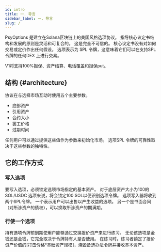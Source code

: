 ```yaml
---
id: intro
title: 一. 导言
sidebar_label: 一. 导言
slug: /
---
```


PsyOptions 是建立在Solana区块链上的美国风格选项协议。 指导核心议定书结构和发展的原则是灵活和可复合的。 这是完全不可信的。 核心议定书没有对如何交易或定价作出任何假设。 选项表示为 SPL 令牌，这意味着它们可以在支持SPL 令牌的任何DEX 上进行交易。

V1将支持100%担保、资产结算、电话覆盖和担保put。

## 结构 {#architecture}

协议在与选择市场互动时使用五个主要参数。

- 底部资产
- 引用资产
- 合约大小
- 罢工价格
- 过期时间

任何用户可以通过提供这些值作为参数来初始化市场。 选项SPL 令牌的可靠性取决于这些参数的独特性。

## 它的工作方式

### 写入选项

要写入选项，必须锁定选项市场指定的基本资产。 对于底层资产大小为100的 SOL/USDC 选项来说，将会锁定100 SOL以便识别选项令牌。 选项写入器将收到两个SPL令牌。 一个表示用户可以出售以产生收益的选项。 另一个是书面合同（对所涉资产的债权），可以换取所涉资产的期满期。

### 行使一个选项

持有选项令牌前到期使用户能够通过交换报价资产来进行练习。 无论该选项是金钱还是金钱，它完全取决于令牌持有人是否使用。 在练习时，练习者锁定了报价资产价值的[打击价格*基础资产规模]，烧毁备选办法令牌并接收基本资产。
